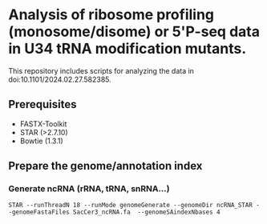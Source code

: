 # Analysis of ribosome profiling (monosome/disome) or 5'P-seq data in U34 tRNA modification mutants. 


This repository includes scripts for analyzing the data in doi:10.1101/2024.02.27.582385. 


## Prerequisites

* FASTX-Toolkit
* STAR (>2.7.10)
* Bowtie (1.3.1)


## Prepare the genome/annotation index
### Generate ncRNA (rRNA, tRNA, snRNA...)

```
STAR --runThreadN 18 --runMode genomeGenerate --genomeDir ncRNA_STAR --genomeFastaFiles SacCer3_ncRNA.fa  --genomeSAindexNbases 4
```

